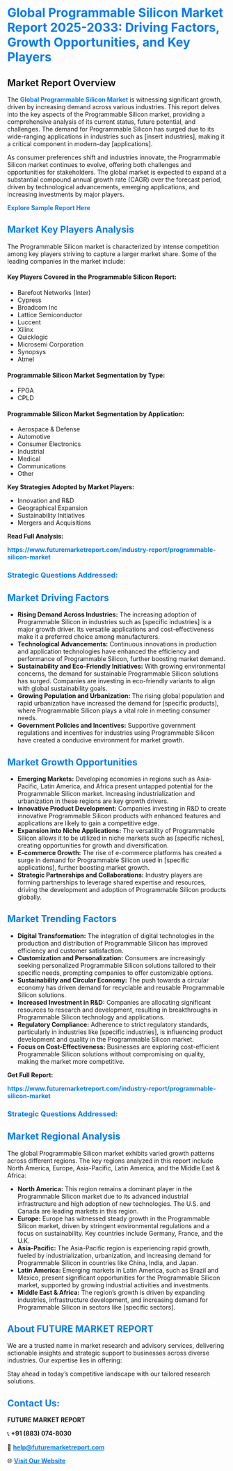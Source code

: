 <h1 style="color: #007BFF;">Global Programmable Silicon Market Report 2025-2033: Driving Factors, Growth Opportunities, and Key Players</h1>

<section id="overview">
<h2>Market Report Overview</h2>
<p>The <a href="https://www.futuremarketreport.com/industry-report/programmable-silicon-market" style="color: #007BFF; text-decoration: none;"><strong>Global Programmable Silicon Market</strong></a> is witnessing significant growth, driven by increasing demand across various industries. This report delves into the key aspects of the Programmable Silicon market, providing a comprehensive analysis of its current status, future potential, and challenges. The demand for Programmable Silicon has surged due to its wide-ranging applications in industries such as [insert industries], making it a critical component in modern-day [applications].</p>
<p>As consumer preferences shift and industries innovate, the Programmable Silicon market continues to evolve, offering both challenges and opportunities for stakeholders. The global market is expected to expand at a substantial compound annual growth rate (CAGR) over the forecast period, driven by technological advancements, emerging applications, and increasing investments by major players.</p>
</section>

<section id="overview">
<p><a href="https://www.futuremarketreport.com/request-sample/reportId=116206" style="color: #007BFF; text-decoration: none;"><strong>Explore Sample Report Here</strong></a></p>
</section>

<section id="key-players">
<h2 style="color: #007BFF;">Market Key Players Analysis</h2>
<p>The Programmable Silicon market is characterized by intense competition among key players striving to capture a larger market share. Some of the leading companies in the market include:</p>
<h4>Key Players Covered in the Programmable Silicon Report:</h4>
<ul><li>Barefoot Networks (Inter)</li><li>Cypress</li><li>Broadcom Inc</li><li>Lattice Semiconductor</li><li>Luccent</li><li>Xilinx</li><li>Quicklogic</li><li>Microsemi Corporation</li><li>Synopsys</li><li>Atmel</li></ul>
<h4>Programmable Silicon Market Segmentation by Type:</h4>
<ul><li>FPGA</li><li>CPLD</li></ul>

<h4>Programmable Silicon Market Segmentation by Application:</h4>
<ul><li>Aerospace &amp; Defense</li><li>Automotive</li><li>Consumer Electronics</li><li>Industrial</li><li>Medical</li><li>Communications</li><li>Other</li></ul>
<p><strong>Key Strategies Adopted by Market Players:</strong></p>
<ul>
<li>Innovation and R&D</li>
<li>Geographical Expansion</li>
<li>Sustainability Initiatives</li>
<li>Mergers and Acquisitions</li>
</ul>
</section>

<section>
<p><strong>Read Full Analysis: </strong></p><a href="https://www.futuremarketreport.com/industry-report/programmable-silicon-market" style="color: #007BFF; text-decoration: none;"><strong>https://www.futuremarketreport.com/industry-report/programmable-silicon-market</strong></a>
<h3 style="color: #007BFF;">Strategic Questions Addressed:</h3>
</section>

<section id="driving-factors">
<h2 style="color: #007BFF;">Market Driving Factors</h2>
<ul>
<li><strong>Rising Demand Across Industries:</strong> The increasing adoption of Programmable Silicon in industries such as [specific industries] is a major growth driver. Its versatile applications and cost-effectiveness make it a preferred choice among manufacturers.</li>
<li><strong>Technological Advancements:</strong> Continuous innovations in production and application technologies have enhanced the efficiency and performance of Programmable Silicon, further boosting market demand.</li>
<li><strong>Sustainability and Eco-Friendly Initiatives:</strong> With growing environmental concerns, the demand for sustainable Programmable Silicon solutions has surged. Companies are investing in eco-friendly variants to align with global sustainability goals.</li>
<li><strong>Growing Population and Urbanization:</strong> The rising global population and rapid urbanization have increased the demand for [specific products], where Programmable Silicon plays a vital role in meeting consumer needs.</li>
<li><strong>Government Policies and Incentives:</strong> Supportive government regulations and incentives for industries using Programmable Silicon have created a conducive environment for market growth.</li>
</ul>
</section>

<section id="growth-opportunities">
<h2 style="color: #007BFF;">Market Growth Opportunities</h2>
<ul>
<li><strong>Emerging Markets:</strong> Developing economies in regions such as Asia-Pacific, Latin America, and Africa present untapped potential for the Programmable Silicon market. Increasing industrialization and urbanization in these regions are key growth drivers.</li>
<li><strong>Innovative Product Development:</strong> Companies investing in R&D to create innovative Programmable Silicon products with enhanced features and applications are likely to gain a competitive edge.</li>
<li><strong>Expansion into Niche Applications:</strong> The versatility of Programmable Silicon allows it to be utilized in niche markets such as [specific niches], creating opportunities for growth and diversification.</li>
<li><strong>E-commerce Growth:</strong> The rise of e-commerce platforms has created a surge in demand for Programmable Silicon used in [specific applications], further boosting market growth.</li>
<li><strong>Strategic Partnerships and Collaborations:</strong> Industry players are forming partnerships to leverage shared expertise and resources, driving the development and adoption of Programmable Silicon products globally.</li>
</ul>
</section>

<section id="trending-factors">
<h2 style="color: #007BFF;">Market Trending Factors</h2>
<ul>
<li><strong>Digital Transformation:</strong> The integration of digital technologies in the production and distribution of Programmable Silicon has improved efficiency and customer satisfaction.</li>
<li><strong>Customization and Personalization:</strong> Consumers are increasingly seeking personalized Programmable Silicon solutions tailored to their specific needs, prompting companies to offer customizable options.</li>
<li><strong>Sustainability and Circular Economy:</strong> The push towards a circular economy has driven demand for recyclable and reusable Programmable Silicon solutions.</li>
<li><strong>Increased Investment in R&D:</strong> Companies are allocating significant resources to research and development, resulting in breakthroughs in Programmable Silicon technology and applications.</li>
<li><strong>Regulatory Compliance:</strong> Adherence to strict regulatory standards, particularly in industries like [specific industries], is influencing product development and quality in the Programmable Silicon market.</li>
<li><strong>Focus on Cost-Effectiveness:</strong> Businesses are exploring cost-efficient Programmable Silicon solutions without compromising on quality, making the market more competitive.</li>
</ul>
</section>

<section>
<p><strong>Get Full Report: </strong></p><a href="https://www.futuremarketreport.com/industry-report/programmable-silicon-market" style="color: #007BFF; text-decoration: none;"><strong>https://www.futuremarketreport.com/industry-report/programmable-silicon-market</strong></a>
<h3 style="color: #007BFF;">Strategic Questions Addressed:</h3>
</section>


<section id="regional-analysis">
<h2 style="color: #007BFF;">Market Regional Analysis</h2>
<p>The global Programmable Silicon market exhibits varied growth patterns across different regions. The key regions analyzed in this report include North America, Europe, Asia-Pacific, Latin America, and the Middle East & Africa:</p>
<ul>
<li><strong>North America:</strong> This region remains a dominant player in the Programmable Silicon market due to its advanced industrial infrastructure and high adoption of new technologies. The U.S. and Canada are leading markets in this region.</li>
<li><strong>Europe:</strong> Europe has witnessed steady growth in the Programmable Silicon market, driven by stringent environmental regulations and a focus on sustainability. Key countries include Germany, France, and the U.K.</li>
<li><strong>Asia-Pacific:</strong> The Asia-Pacific region is experiencing rapid growth, fueled by industrialization, urbanization, and increasing demand for Programmable Silicon in countries like China, India, and Japan.</li>
<li><strong>Latin America:</strong> Emerging markets in Latin America, such as Brazil and Mexico, present significant opportunities for the Programmable Silicon market, supported by growing industrial activities and investments.</li>
<li><strong>Middle East & Africa:</strong> The region’s growth is driven by expanding industries, infrastructure development, and increasing demand for Programmable Silicon in sectors like [specific sectors].</li>
</ul>
</section>

<footer>
<h2 style="color: #007BFF;">About FUTURE MARKET REPORT</h2>
<p>We are a trusted name in market research and advisory services, delivering actionable insights and strategic support to businesses across diverse industries. Our expertise lies in offering:</p>

<p>Stay ahead in today’s competitive landscape with our tailored research solutions.</p>

<h2 style="color: #007BFF;">Contact Us:</h2>
<p><strong>FUTURE MARKET REPORT</strong></p>
<p>📞 <strong>+91 (883) 074-8030</strong></p>
<p>📧 <strong><a href="mailto:help@futuremarketreport.com" style="color: #007BFF;">help@futuremarketreport.com</a></strong></p>
<p>🌐 <strong><a href="https://www.futuremarketreport.com/" style="color: #007BFF;">Visit Our Website</a></strong></p>
</footer>